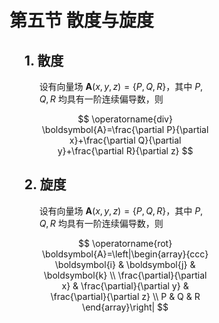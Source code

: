 <div style="float: left; width: 64%; padding: 1%;">

# 第五节 散度与旋度

<ul>

## 1. 散度

<ul>

设有向量场 $\boldsymbol{A}(x, y, z)=\{P, Q, R\}$，其中 $P, Q, R$ 均具有一阶连续偏导数，则

$$
\operatorname{div} \boldsymbol{A}=\frac{\partial P}{\partial x}+\frac{\partial Q}{\partial y}+\frac{\partial R}{\partial z}
$$

</ul>

## 2. 旋度

<ul>

设有向量场 $\boldsymbol{A}(x, y, z)=\{P, Q, R\}$，其中 $P, Q, R$ 均具有一阶连续偏导数，则

$$
\operatorname{rot} \boldsymbol{A}=\left|\begin{array}{ccc}
\boldsymbol{i} & \boldsymbol{j} & \boldsymbol{k} \\
\frac{\partial}{\partial x} & \frac{\partial}{\partial y} & \frac{\partial}{\partial z} \\
P & Q & R
\end{array}\right|
$$

</ul>

</ul>
</div>
<div style="float: right; width: 26%; padding: 1%;">

</div>
<div style="clear: both;"></div>
